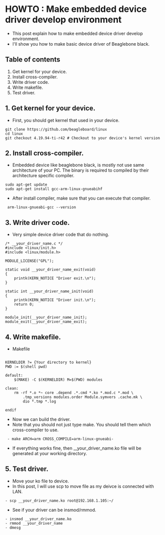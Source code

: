 # HOWTO : Make embedded device driver develop environment
 - This post explain how to make embedded device driver develop environment.
 - I'll show you how to make basic device driver of Beaglebone black.
## Table of contents
1. Get kernel for your device.
2. Install cross-compiler. 
3. Write driver code.
4. Write makefile.
5. Test driver.

## 1. Get kernel for your device.
 - First, you should get kernel that used in your device. 
 ```
 git clone https://github.com/beagleboard/linux
 cd linux
 git checkout 4.19.94-ti-r42 # Checkout to your device's kernel version
 ```

## 2. Install cross-compiler. 
 - Embedded device like beaglebone black, is mostly not use same architecture of your PC. The binary is required to compiled by their architecture specific compiler.
```
sudo apt-get update
sudo apt-get install gcc-arm-linux-gnueabihf
```
 - After install compiler, make sure that you can execute that compiler.
```
 arm-linux-gnueabi-gcc --version
```

## 3. Write driver code.
 - Very simple device driver code that do nothing.
```
/* __your_driver_name.c */
#include <linux/init.h>
#include <linux/module.h>

MODULE_LICENSE("GPL");

static void __your_driver_name_exit(void)
{
    printk(KERN_NOTICE "Driver exit.\n");
}

static int __your_driver_name_init(void)
{
    printk(KERN_NOTICE "Driver init.\n");
    return 0;
}

module_init(__your_driver_name_init);
module_exit(__your_driver_name_exit);
```
## 4. Write makefile.
 - Makefile
```

KERNELDIR ?= {Your directory to kernel}
PWD := $(shell pwd)

default:
	$(MAKE) -C $(KERNELDIR) M=$(PWD) modules

clean:
	rm -rf *.o *~ core .depend .*.cmd *.ko *.mod.c *.mod \
		.tmp_versions modules.order Module.symvers .cache.mk \
		dio *.tmp *.log

endif
```
 - Now we can build the driver.
 - Note that you should not just type make. You should tell them which cross-compiler to use.
```
 - make ARCH=arm CROSS_COMPILE=arm-linux-gnueabi-
```
 - If everything works fine, then __your_driver_name.ko file will be generated at your working directory.

## 5. Test driver.
 - Move your ko file to device.
 - In this post, I will use scp to move file as my deivce is connected with LAN.
 ```
 - scp __your_driver_name.ko root@192.168.1.105:~/
 ```

 - See if your driver can be insmod/rmmod.
 ```
 - insmod __your_driver_name.ko
 - rmmod __your_driver_name
 - dmesg
 ```
 